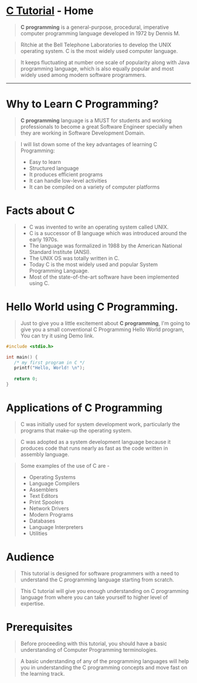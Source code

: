 # [C Tutorial](https://www.tutorialspoint.com/cprogramming/index.htm) - Home
> **C programming** is a general-purpose, procedural, imperative computer programming language developed in 1972 by Dennis M. 

> Ritchie at the Bell Telephone Laboratories to develop the UNIX operating system. C is the most widely used computer language. 

> It keeps fluctuating at number one scale of popularity along with Java programming language, which is also equally popular and most widely used among modern software programmers.

---

# Why to Learn C Programming?
> **C programming** language is a MUST for students and working professionals to become a great Software Engineer specially when they are working in Software Development Domain.

> I will list down some of the key advantages of learning C Programming:
> - Easy to learn
> - Structured language
> - It produces efficient programs
> - It can handle low-level activities
> - It can be compiled on a variety of computer platforms

# Facts about C
> - C was invented to write an operating system called UNIX.
> - C is a successor of B language which was introduced around the early 1970s.
> - The language was formalized in 1988 by the American National Standard Institute (ANSI).
> - The UNIX OS was totally written in C.
> - Today C is the most widely used and popular System Programming Language.
> - Most of the state-of-the-art software have been implemented using C.

# Hello World using C Programming.
> Just to give you a little excitement about **C programming**, I'm going to give you a small conventional C Programming Hello World program, You can try it using Demo link.

```c
#include <stdio.h>

int main() {
   /* my first program in C */
   printf("Hello, World! \n");
   
   return 0;
}
```

# Applications of C Programming
> C was initially used for system development work, particularly the programs that make-up the operating system. 

> C was adopted as a system development language because it produces code that runs nearly as fast as the code written in assembly language. 

> Some examples of the use of C are -
> - Operating Systems
> - Language Compilers
> - Assemblers
> - Text Editors
> - Print Spoolers
> - Network Drivers
> - Modern Programs
> - Databases
> - Language Interpreters
> - Utilities

# Audience
> This tutorial is designed for software programmers with a need to understand the C programming language starting from scratch. 

> This C tutorial will give you enough understanding on C programming language from where you can take yourself to higher level of expertise.

# Prerequisites
> Before proceeding with this tutorial, you should have a basic understanding of Computer Programming terminologies. 

> A basic understanding of any of the programming languages will help you in understanding the C programming concepts and move fast on the learning track.
